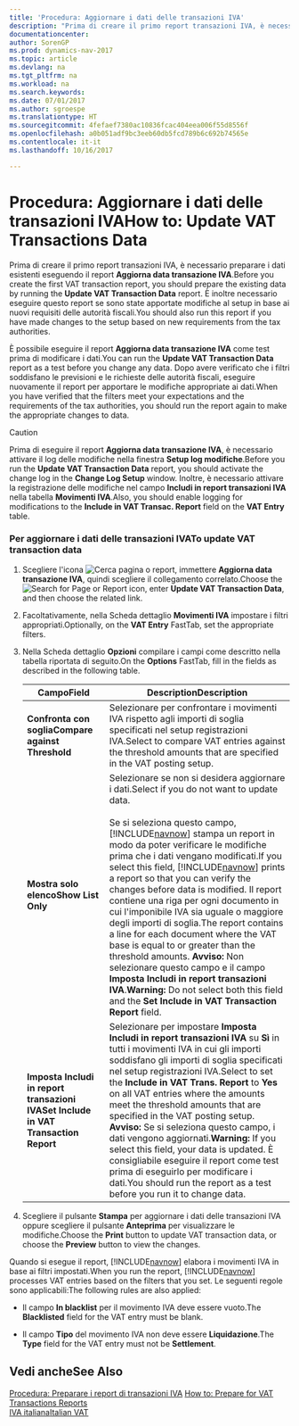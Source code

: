 ```yaml
---
title: 'Procedura: Aggiornare i dati delle transazioni IVA'
description: "Prima di creare il primo report transazioni IVA, è necessario preparare i dati esistenti eseguendo il report **Aggiorna data transazione IVA**. È inoltre necessario eseguire questo report se sono state apportate modifiche al setup in base ai nuovi requisiti delle autorità fiscali."
documentationcenter: 
author: SorenGP
ms.prod: dynamics-nav-2017
ms.topic: article
ms.devlang: na
ms.tgt_pltfrm: na
ms.workload: na
ms.search.keywords: 
ms.date: 07/01/2017
ms.author: sgroespe
ms.translationtype: HT
ms.sourcegitcommit: 4fefaef7380ac10836fcac404eea006f55d8556f
ms.openlocfilehash: a0b051adf9bc3eeb60db5fcd789b6c692b74565e
ms.contentlocale: it-it
ms.lasthandoff: 10/16/2017

---
```

# <a name="how-to-update-vat-transactions-data"></a><span data-ttu-id="b88bf-104">Procedura: Aggiornare i dati delle transazioni IVA</span><span class="sxs-lookup"><span data-stu-id="b88bf-104">How to: Update VAT Transactions Data</span></span>
<span data-ttu-id="b88bf-105">Prima di creare il primo report transazioni IVA, è necessario preparare i dati esistenti eseguendo il report **Aggiorna data transazione IVA**.</span><span class="sxs-lookup"><span data-stu-id="b88bf-105">Before you create the first VAT transaction report, you should prepare the existing data by running the **Update VAT Transaction Data** report.</span></span> <span data-ttu-id="b88bf-106">È inoltre necessario eseguire questo report se sono state apportate modifiche al setup in base ai nuovi requisiti delle autorità fiscali.</span><span class="sxs-lookup"><span data-stu-id="b88bf-106">You should also run this report if you have made changes to the setup based on new requirements from the tax authorities.</span></span>  

 <span data-ttu-id="b88bf-107">È possibile eseguire il report **Aggiorna data transazione IVA** come test prima di modificare i dati.</span><span class="sxs-lookup"><span data-stu-id="b88bf-107">You can run the **Update VAT Transaction Data** report as a test before you change any data.</span></span> <span data-ttu-id="b88bf-108">Dopo avere verificato che i filtri soddisfano le previsioni e le richieste delle autorità fiscali, eseguire nuovamente il report per apportare le modifiche appropriate ai dati.</span><span class="sxs-lookup"><span data-stu-id="b88bf-108">When you have verified that the filters meet your expectations and the requirements of the tax authorities, you should run the report again to make the appropriate changes to data.</span></span>  

> [!CAUTION]  
>  <span data-ttu-id="b88bf-109">Prima di eseguire il report **Aggiorna data transazione IVA**, è necessario attivare il log delle modifiche nella finestra **Setup log modifiche**.</span><span class="sxs-lookup"><span data-stu-id="b88bf-109">Before you run the **Update VAT Transaction Data** report, you should activate the change log in the **Change Log Setup** window.</span></span> <span data-ttu-id="b88bf-110">Inoltre, è necessario attivare la registrazione delle modifiche nel campo **Includi in report transazioni IVA** nella tabella **Movimenti IVA**.</span><span class="sxs-lookup"><span data-stu-id="b88bf-110">Also, you should enable logging for modifications to the **Include in VAT Transac. Report** field on the **VAT Entry** table.</span></span>  

### <a name="to-update-vat-transaction-data"></a><span data-ttu-id="b88bf-111">Per aggiornare i dati delle transazioni IVA</span><span class="sxs-lookup"><span data-stu-id="b88bf-111">To update VAT transaction data</span></span>  

1.  <span data-ttu-id="b88bf-112">Scegliere l'icona ![Cerca pagina o report](media/ui-search/search_small.png "icona Cerca pagina o report"), immettere **Aggiorna data transazione IVA**, quindi scegliere il collegamento correlato.</span><span class="sxs-lookup"><span data-stu-id="b88bf-112">Choose the ![Search for Page or Report](media/ui-search/search_small.png "Search for Page or Report icon") icon, enter **Update VAT Transaction Data**, and then choose the related link.</span></span>  

2.  <span data-ttu-id="b88bf-113">Facoltativamente, nella Scheda dettaglio **Movimenti IVA** impostare i filtri appropriati.</span><span class="sxs-lookup"><span data-stu-id="b88bf-113">Optionally, on the **VAT Entry** FastTab, set the appropriate filters.</span></span>  

3.  <span data-ttu-id="b88bf-114">Nella Scheda dettaglio **Opzioni** compilare i campi come descritto nella tabella riportata di seguito.</span><span class="sxs-lookup"><span data-stu-id="b88bf-114">On the **Options** FastTab, fill in the fields as described in the following table.</span></span>  

    |<span data-ttu-id="b88bf-115">Campo</span><span class="sxs-lookup"><span data-stu-id="b88bf-115">Field</span></span>|<span data-ttu-id="b88bf-116">Description</span><span class="sxs-lookup"><span data-stu-id="b88bf-116">Description</span></span>|  
    |---------------------------------|---------------------------------------|  
    |<span data-ttu-id="b88bf-117">**Confronta con soglia**</span><span class="sxs-lookup"><span data-stu-id="b88bf-117">**Compare against Threshold**</span></span>|<span data-ttu-id="b88bf-118">Selezionare per confrontare i movimenti IVA rispetto agli importi di soglia specificati nel setup registrazioni IVA.</span><span class="sxs-lookup"><span data-stu-id="b88bf-118">Select to compare VAT entries against the threshold amounts that are specified in the VAT posting setup.</span></span>|  
    |<span data-ttu-id="b88bf-119">**Mostra solo elenco**</span><span class="sxs-lookup"><span data-stu-id="b88bf-119">**Show List Only**</span></span>|<span data-ttu-id="b88bf-120">Selezionare se non si desidera aggiornare i dati.</span><span class="sxs-lookup"><span data-stu-id="b88bf-120">Select if you do not want to update data.</span></span><br /><br /> <span data-ttu-id="b88bf-121">Se si seleziona questo campo, [!INCLUDE[navnow](../../includes/navnow_md.md)] stampa un report in modo da poter verificare le modifiche prima che i dati vengano modificati.</span><span class="sxs-lookup"><span data-stu-id="b88bf-121">If you select this field, [!INCLUDE[navnow](../../includes/navnow_md.md)] prints a report so that you can verify the changes before data is modified.</span></span> <span data-ttu-id="b88bf-122">Il report contiene una riga per ogni documento in cui l'imponibile IVA sia uguale o maggiore degli importi di soglia.</span><span class="sxs-lookup"><span data-stu-id="b88bf-122">The report contains a line for each document where the VAT base is equal to or greater than the threshold amounts.</span></span> <span data-ttu-id="b88bf-123">**Avviso:** Non selezionare questo campo e il campo **Imposta Includi in report transazioni IVA**.</span><span class="sxs-lookup"><span data-stu-id="b88bf-123">**Warning:**  Do not select both this field and the **Set Include in VAT Transaction Report** field.</span></span>|  
    |<span data-ttu-id="b88bf-124">**Imposta Includi in report transazioni IVA**</span><span class="sxs-lookup"><span data-stu-id="b88bf-124">**Set Include in VAT Transaction Report**</span></span>|<span data-ttu-id="b88bf-125">Selezionare per impostare **Imposta Includi in report transazioni IVA** su **Sì** in tutti i movimenti IVA in cui gli importi soddisfano gli importi di soglia specificati nel setup registrazioni IVA.</span><span class="sxs-lookup"><span data-stu-id="b88bf-125">Select to set the **Include in VAT Trans. Report** to **Yes** on all VAT entries where the amounts meet the threshold amounts that are specified in the VAT posting setup.</span></span> <span data-ttu-id="b88bf-126">**Avviso:** Se si seleziona questo campo, i dati vengono aggiornati.</span><span class="sxs-lookup"><span data-stu-id="b88bf-126">**Warning:**  If you select this field, your data is updated.</span></span> <span data-ttu-id="b88bf-127">È consigliabile eseguire il report come test prima di eseguirlo per modificare i dati.</span><span class="sxs-lookup"><span data-stu-id="b88bf-127">You should run the report as a test before you run it to change data.</span></span>|  

4.  <span data-ttu-id="b88bf-128">Scegliere il pulsante **Stampa** per aggiornare i dati delle transazioni IVA oppure scegliere il pulsante **Anteprima** per visualizzare le modifiche.</span><span class="sxs-lookup"><span data-stu-id="b88bf-128">Choose the **Print** button to update VAT transaction data, or choose the **Preview** button to view the changes.</span></span>  

 <span data-ttu-id="b88bf-129">Quando si esegue il report, [!INCLUDE[navnow](../../includes/navnow_md.md)] elabora i movimenti IVA in base ai filtri impostati.</span><span class="sxs-lookup"><span data-stu-id="b88bf-129">When you run the report, [!INCLUDE[navnow](../../includes/navnow_md.md)] processes VAT entries based on the filters that you set.</span></span> <span data-ttu-id="b88bf-130">Le seguenti regole sono applicabili:</span><span class="sxs-lookup"><span data-stu-id="b88bf-130">The following rules are also applied:</span></span>  

-   <span data-ttu-id="b88bf-131">Il campo **In blacklist** per il movimento IVA deve essere vuoto.</span><span class="sxs-lookup"><span data-stu-id="b88bf-131">The **Blacklisted** field for the VAT entry must be blank.</span></span>  

-   <span data-ttu-id="b88bf-132">Il campo **Tipo** del movimento IVA non deve essere **Liquidazione**.</span><span class="sxs-lookup"><span data-stu-id="b88bf-132">The **Type** field for the VAT entry must not be **Settlement**.</span></span>  

## <a name="see-also"></a><span data-ttu-id="b88bf-133">Vedi anche</span><span class="sxs-lookup"><span data-stu-id="b88bf-133">See Also</span></span>  
 <span data-ttu-id="b88bf-134">[Procedura: Preparare i report di transazioni IVA](how-to-prepare-for-vat-transactions-reports.md) </span><span class="sxs-lookup"><span data-stu-id="b88bf-134">[How to: Prepare for VAT Transactions Reports](how-to-prepare-for-vat-transactions-reports.md) </span></span>  
 [<span data-ttu-id="b88bf-135">IVA italiana</span><span class="sxs-lookup"><span data-stu-id="b88bf-135">Italian VAT</span></span>](italian-vat.md)   
 


